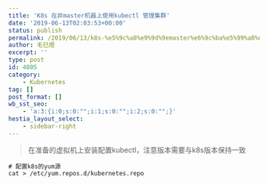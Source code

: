 ```yaml
---
title: 'K8s 在非master机器上使用kubectl 管理集群'
date: '2019-06-13T02:03:53+00:00'
status: publish
permalink: /2019/06/13/k8s-%e5%9c%a8%e9%9d%9emaster%e6%9c%ba%e5%99%a8%e4%b8%8a%e4%bd%bf%e7%94%a8kubectl-%e7%ae%a1%e7%90%86%e9%9b%86%e7%be%a4
author: 毛巳煜
excerpt: ''
type: post
id: 4805
category:
    - Kubernetes
tag: []
post_format: []
wb_sst_seo:
    - 'a:3:{i:0;s:0:"";i:1;s:0:"";i:2;s:0:"";}'
hestia_layout_select:
    - sidebar-right
---
```

> 在准备的虚拟机上安装配置kubectl，注意版本需要与k8s版本保持一致

```shell
# 配置k8s的yum源
cat > /etc/yum.repos.d/kubernetes.repo 
```